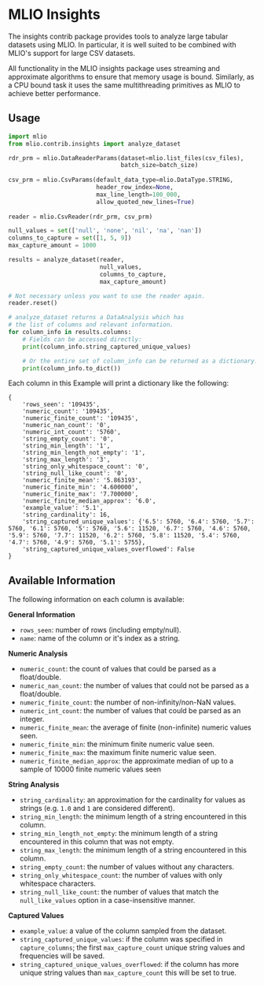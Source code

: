 # MLIO Insights

The insights contrib package provides tools to analyze large tabular datasets using MLIO.
In particular, it is well suited to be combined with MLIO's support for large CSV datasets.

All functionality in the MLIO insights package uses streaming and approximate algorithms to
ensure that memory usage is bound. Similarly, as a CPU bound task it uses the same 
multithreading primitives as MLIO to achieve better performance.

## Usage

```py
import mlio
from mlio.contrib.insights import analyze_dataset

rdr_prm = mlio.DataReaderParams(dataset=mlio.list_files(csv_files),
                                batch_size=batch_size)
                                
csv_prm = mlio.CsvParams(default_data_type=mlio.DataType.STRING,
                         header_row_index=None,
                         max_line_length=100_000,
                         allow_quoted_new_lines=True)
                         
reader = mlio.CsvReader(rdr_prm, csv_prm)

null_values = set(['null', 'none', 'nil', 'na', 'nan'])
columns_to_capture = set([1, 5, 9])
max_capture_amount = 1000

results = analyze_dataset(reader, 
                          null_values,
                          columns_to_capture,
                          max_capture_amount)

# Not necessary unless you want to use the reader again.
reader.reset()

# analyze_dataset returns a DataAnalysis which has
# the list of columns and relevant information.
for column_info in results.columns:
    # Fields can be accessed directly:
    print(column_info.string_captured_unique_values)

    # Or the entire set of column_info can be returned as a dictionary.
    print(column_info.to_dict())
```

Each column in this Example will print a dictionary like the following:

```
{
    'rows_seen': '109435',
    'numeric_count': '109435',
    'numeric_finite_count': '109435',
    'numeric_nan_count': '0',
    'numeric_int_count': '5760',
    'string_empty_count': '0',
    'string_min_length': '1',
    'string_min_length_not_empty': '1',
    'string_max_length': '3',
    'string_only_whitespace_count': '0',
    'string_null_like_count': '0',
    'numeric_finite_mean': '5.863193',
    'numeric_finite_min': '4.600000',
    'numeric_finite_max': '7.700000',
    'numeric_finite_median_approx': '6.0',
    'example_value': '5.1',
    'string_cardinality': 16,
    'string_captured_unique_values': {'6.5': 5760, '6.4': 5760, '5.7': 5760, '6.1': 5760, '5': 5760, '5.6': 11520, '6.7': 5760, '4.6': 5760, '5.9': 5760, '7.7': 11520, '6.2': 5760, '5.8': 11520, '5.4': 5760, '4.7': 5760, '4.9': 5760, '5.1': 5755},
    'string_captured_unique_values_overflowed': False
}
```

## Available Information

The following information on each column is available:

**General Information**

- `rows_seen`: number of rows (including empty/null).
- `name`: name of the column or it's index as a string.

**Numeric Analysis**

- `numeric_count`: the count of values that could be parsed as a float/double.
- `numeric_nan_count`: the number of values that could not be parsed as a float/double.
- `numeric_finite_count`: the number of non-infinity/non-NaN values.
- `numeric_int_count`: the number of values that could be parsed as an integer.
- `numeric_finite_mean`: the average of finite (non-infinite) numeric values seen.
- `numeric_finite_min`: the minimum finite numeric value seen.
- `numeric_finite_max`: the maximum finite numeric value seen.
- `numeric_finite_median_approx`: the approximate median of up to a sample of 10000 finite numeric values seen

**String Analysis**

- `string_cardinality`: an approximation for the cardinality for values as strings (e.g. `1.0` and `1` are considered different).
- `string_min_length`: the minimum length of a string encountered in this column.
- `string_min_length_not_empty`: the minimum length of a string encountered in this column that was not empty.
- `string_max_length`: the minimum length of a string encountered in this column.
- `string_empty_count`: the number of values without any characters.
- `string_only_whitespace_count`: the number of values with only whitespace characters.
- `string_null_like_count`: the number of values that match the `null_like_values` option in a case-insensitive manner.

**Captured Values**
- `example_value`: a value of the column sampled from the dataset.
- `string_captured_unique_values`: if the column was specified in `capture_columns`; the first `max_capture_count` unique string values and frequencies will be saved.
- `string_captured_unique_values_overflowed`: if the column has more unique string values than `max_capture_count` this will be set to true.
